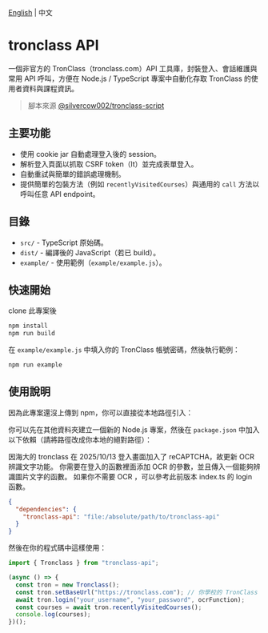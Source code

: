 [English](./README.md) | 中文

# tronclass API

一個非官方的 TronClass（tronclass.com）API 工具庫，封裝登入、會話維護與常用 API 呼叫，方便在 Node.js / TypeScript 專案中自動化存取 TronClass 的使用者資料與課程資訊。
> 腳本來源 [@silvercow002/tronclass-script](https://github.com/silvercow002/tronclass-script)

## 主要功能

- 使用 cookie jar 自動處理登入後的 session。
- 解析登入頁面以抓取 CSRF token（lt）並完成表單登入。
- 自動重試與簡單的錯誤處理機制。
- 提供簡單的包裝方法（例如 `recentlyVisitedCourses`）與通用的 `call` 方法以呼叫任意 API endpoint。

## 目錄

- `src/` - TypeScript 原始碼。
- `dist/` - 編譯後的 JavaScript（若已 build）。
- `example/` - 使用範例（`example/example.js`）。

## 快速開始

clone 此專案後
```bash
npm install
npm run build
```

在 `example/example.js` 中填入你的 TronClass 帳號密碼，然後執行範例：
```bash
npm run example
```

## 使用說明
因為此專案還沒上傳到 npm，你可以直接從本地路徑引入：

你可以先在其他資料夾建立一個新的 Node.js 專案，然後在 `package.json` 中加入以下依賴（請將路徑改成你本地的絕對路徑）：

因海大的 tronclass 在 2025/10/13 登入畫面加入了 reCAPTCHA，故更新 OCR 辨識文字功能。
你需要在登入的函數裡面添加 OCR 的參數，並且傳入一個能夠辨識圖片文字的函數。
如果你不需要 OCR ，可以參考此前版本 index.ts 的 login 函數。

```json
{
  "dependencies": {
    "tronclass-api": "file:/absolute/path/to/tronclass-api"
  } 
}
```

然後在你的程式碼中這樣使用：

```javascript
import { Tronclass } from "tronclass-api";

(async () => {
  const tron = new Tronclass();
  const tron.setBaseUrl("https://tronclass.com"); // 你學校的 TronClass 網址
  await tron.login("your_username", "your_password", ocrFunction);
  const courses = await tron.recentlyVisitedCourses();
  console.log(courses);
})();
```

